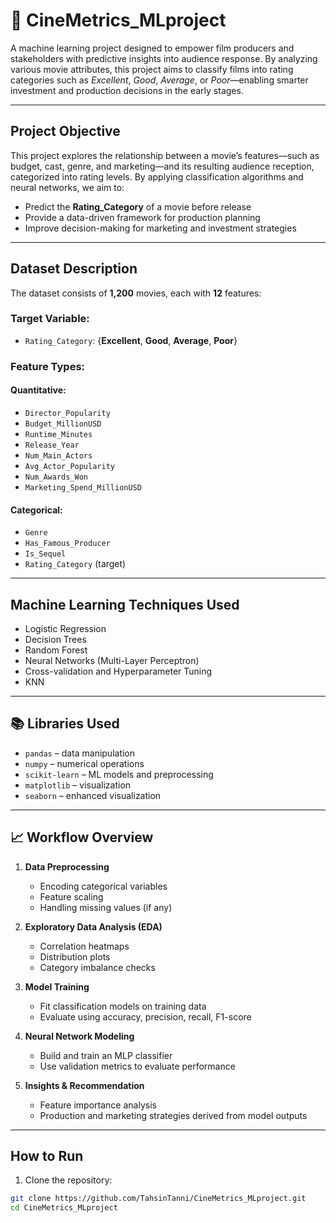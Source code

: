 # 🎥 CineMetrics_MLproject

A machine learning project designed to empower film producers and stakeholders with predictive insights into audience response. By analyzing various movie attributes, this project aims to classify films into rating categories such as *Excellent*, *Good*, *Average*, or *Poor*—enabling smarter investment and production decisions in the early stages.

---

## Project Objective

This project explores the relationship between a movie’s features—such as budget, cast, genre, and marketing—and its resulting audience reception, categorized into rating levels. By applying classification algorithms and neural networks, we aim to:

- Predict the **Rating_Category** of a movie before release
- Provide a data-driven framework for production planning
- Improve decision-making for marketing and investment strategies

---

## Dataset Description

The dataset consists of **1,200** movies, each with **12** features:

### Target Variable:
- `Rating_Category`: {**Excellent**, **Good**, **Average**, **Poor**}

### Feature Types:

#### Quantitative:
- `Director_Popularity`
- `Budget_MillionUSD`
- `Runtime_Minutes`
- `Release_Year`
- `Num_Main_Actors`
- `Avg_Actor_Popularity`
- `Num_Awards_Won`
- `Marketing_Spend_MillionUSD`

#### Categorical:
- `Genre`
- `Has_Famous_Producer`
- `Is_Sequel`
- `Rating_Category` (target)

---

## Machine Learning Techniques Used

- Logistic Regression
- Decision Trees
- Random Forest
- Neural Networks (Multi-Layer Perceptron)
- Cross-validation and Hyperparameter Tuning
- KNN

---

## 📚 Libraries Used

- `pandas` – data manipulation
- `numpy` – numerical operations
- `scikit-learn` – ML models and preprocessing
- `matplotlib` – visualization
- `seaborn` – enhanced visualization

---

## 📈 Workflow Overview

1. **Data Preprocessing**
   - Encoding categorical variables
   - Feature scaling
   - Handling missing values (if any)

2. **Exploratory Data Analysis (EDA)**
   - Correlation heatmaps
   - Distribution plots
   - Category imbalance checks

3. **Model Training**
   - Fit classification models on training data
   - Evaluate using accuracy, precision, recall, F1-score

4. **Neural Network Modeling**
   - Build and train an MLP classifier
   - Use validation metrics to evaluate performance

5. **Insights & Recommendation**
   - Feature importance analysis
   - Production and marketing strategies derived from model outputs

---

## How to Run

1. Clone the repository:

```bash
git clone https://github.com/TahsinTanni/CineMetrics_MLproject.git
cd CineMetrics_MLproject
